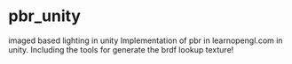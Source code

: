 # pbr_unity
imaged based lighting in unity
Implementation of pbr in learnopengl.com in unity.
Including the tools for generate the brdf lookup texture!
